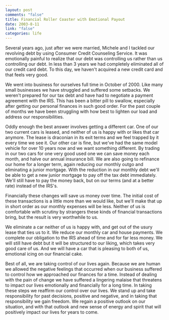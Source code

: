 ```yaml
--- 
layout: post
comments: "false"
title: Financial Roller Coaster with Emotional Payout
date: 2003-8-11
link: "false"
categories: life
---
```

Several years ago, just after we were married, Michele and I tackled our revolving debt by using Consumer Credit Counseling Service. It was emotionally painful to realize that our debt was controlling us rather than us controlling our debt. In less than 3 years we had completely eliminated all of our credit card debt. To this day, we haven't acquired a new credit card and that feels very good.

We went into business for ourselves full time in October of 2000. Like many small businesses we have struggled and suffered some setbacks. We weren't prepared for our tax debt and have had to negotiate a payment agreement with the IRS. This has been a bitter pill to swallow, especially after getting our personal finances in such good order. For the past couple of months we have been struggling with how best to lighten our load and address our responsibilities.

Oddly enough the best answer involves getting a different car. One of our two current cars is leased, and neither of us is happy with or likes that car anymore. The lease is draconian in its exit terms and we feel trapped by it every time we see it. Our other car is fine, but we've had the same model vehicle for over 10 years now and we want something different. By trading in our two cars for one very good used one we can save money each month, and halve our annual insurance bill. We are also going to refinance our home for a longer term, again reducing our monthly outgo and eliminating a junior mortgage. With the reduction in our monthly debt we'll be able to get a new junior mortgage to pay off the tax debt immediately. We'll still have to pay the money back, but on our terms (and at a better rate) instead of the IRS's.

Financially these changes will save us money over time. The initial cost of these transactions is a little more than we would like, but we'll make that up in short order as our monthly expenses will be less. Neither of us is comfortable with scrutiny by strangers these kinds of financial transactions bring, but the result is very worthwhile to us.

We eliminate a car neither of us is happy with, and get out of the usury lease that ties us to it. We reduce our monthly car and house payments. We complete our obligation to the IRS ahead of time and for far less money. We will still have debt but it will be structured to our liking, which takes very good care of us. And we will have a car that is pleasing to both of us, emotional icing on our financial cake.

Best of all, we are taking control of our lives again. Because we are human we allowed the negative feelings that occurred when our business suffered to control how we approached our finances for a time. Instead of dealing with the pain of change we have suffered a lingering malaise that threatens to impact our lives emotionally and financially for a long time. In taking these steps we reaffirm our control over our lives. We stand up and take responsibility for past decisions, positive and negative, and in taking that responsibility we gain freedom. We regain a positive outlook on our situation, and with that outlook and new sense of energy and spirit that will positively impact our lives for years to come.
